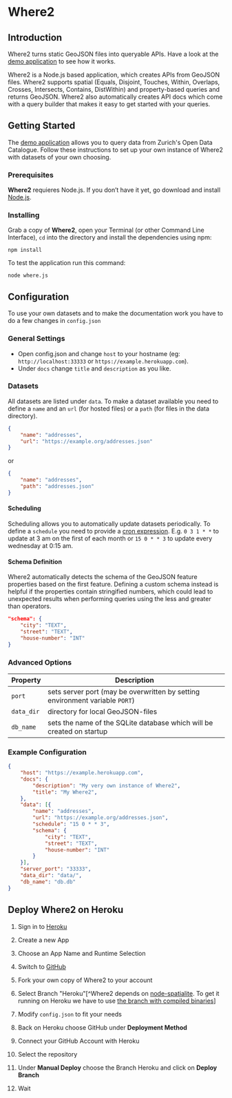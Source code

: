 # Where2

## Introduction

Where2 turns static GeoJSON files into queryable APIs. Have a look at the [demo application](https://where2demo.herokuapp.com/) to see how it works.

Where2 is a Node.js based application, which creates APIs from GeoJSON files. Where2 supports spatial (Equals, Disjoint, Touches, Within, Overlaps, Crosses, Intersects, Contains, DistWithin) and property-based queries and returns GeoJSON. Where2 also automatically creates API docs which come with a query builder that makes it easy to get started with your queries.

## Getting Started

The [demo application](https://where2demo.herokuapp.com/) allows you to query data from Zurich's Open Data Catalogue. Follow these instructions to set up your own instance of Where2 with datasets of your own choosing.

### Prerequisites
**Where2** requieres Node.js. If you don’t have it yet, go download and install [Node.js](https://nodejs.org/en/download/).

### Installing
Grab a copy of **Where2**, open your Terminal (or other Command Line Interface), `cd` into the directory and install the dependencies using npm:
```
npm install
```
To test the application run this command:
```
node where.js
```
## Configuration
To use your own datasets and to make the documentation work you have to do a few changes in `config.json`

### General Settings
- Open config.json and change `host` to your hostname (eg: `http://localhost:33333` or `https://example.herokuapp.com`).
- Under `docs` change `title` and `description` as you like.

### Datasets
All datasets are listed under `data`. To make a dataset available you need to define a `name` and an `url` (for hosted files) or a `path` (for files in the data directory).

```json
{
	"name": "addresses",
	"url": "https://example.org/addresses.json"
}
```
or
```json
{
	"name": "addresses",
	"path": "addresses.json"
}
```

#### Scheduling
Scheduling allows you to automatically update datasets periodically. To define a `schedule` you need to provide a [cron expression](http://merencia.com/node-cron/#cron-syntax). E.g. `0 3 1 * *` to update at 3 am on the first of each month or `15 0 * * 3` to update every wednesday at 0:15 am.

#### Schema Definition
Where2 automatically detects the schema of the GeoJSON feature properties based on the first feature. Defining a custom schema instead is helpful if the properties contain stringified numbers, which could lead to unexpected results when performing queries using the less and greater than operators.

```json
"schema": {
	"city": "TEXT",
	"street": "TEXT",
	"house-number": "INT"
}
```

### Advanced Options

| Property | Description |
| --- | --- |
| `port` | sets server port (may be overwritten by setting environment variable `PORT`) |
| `data_dir` | directory for local GeoJSON-files |
| `db_name`| sets the name of the SQLite database which will be created on startup |

### Example Configuration
```json
{
	"host": "https://example.herokuapp.com",
	"docs": {
		"description": "My very own instance of Where2",
		"title": "My Where2",
	},
	"data": [{
		"name": "addresses",
		"url": "https://example.org/addresses.json",
		"schedule": "15 0 * * 3",
		"schema": {
			"city": "TEXT",
			"street": "TEXT",
			"house-number": "INT"
		}
	}],
	"server_port": "33333",
	"data_dir": "data/",
	"db_name": "db.db"
}
```

## Deploy Where2 on Heroku
1. Sign in to [Heroku](https://www.heroku.com)
2. Create a new App
3. Choose an App Name and Runtime Selection

4. Switch to [GitHub](https://github.com)
5. Fork your own copy of Where2 to your account
6. Select Branch "Heroku"[^Where2 depends on [node-spatialite](https://github.com/zhm/node-spatialite). To get it running on Heroku we have to use [the branch with compiled binaries](https://github.com/zhm/node-spatialite/tree/binaries)]
7. Modify `config.json` to fit your needs

8. Back on Heroku choose GitHub under **Deployment Method**
9. Connect your GitHub Account with Heroku
10. Select the repository
11. Under **Manual Deploy** choose the Branch Heroku and click on **Deploy Branch**
12. Wait

